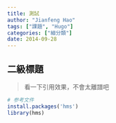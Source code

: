 ```yaml
---
title: 測試
author: "Jianfeng Hao"
tags: ["課題", "Hugo"]
categories: ["細分類"]
date: 2014-09-28
---
```


## 二級標題


> 看一下引用效果，不會太離譜吧


```r
# 参考文件
install.packages('hms')
library(hms)
```